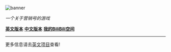 ![banner](https://s1.ax1x.com/2018/05/06/CUCaR0.png)

*一个关于营销号的游戏*

**[英文版本](https://ncase.itch.io/wbwwb)**
**[中文版本](https://claycoffee.github.io/wbwwb)**
**[我的BiliBili空间](https://space.bilibili.com/25404224/#/)**

---

更多信息请去[英文项目](https://github.com/ncase/wbwwb)查看!
